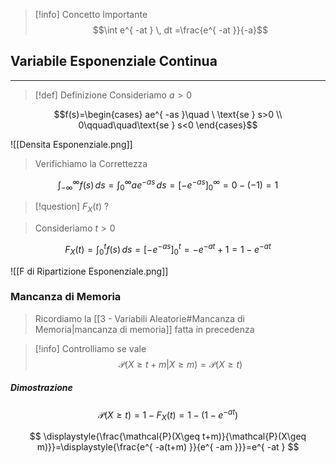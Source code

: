 >[!info] Concetto Importante
>$$\int e^{ -at } \, dt =\frac{e^{ -at }}{-a}$$

## Variabile Esponenziale Continua
---
>[!def] Definizione
>Consideriamo $a>0$

$$f(s)=\begin{cases}
ae^{ -as }\quad \ \text{se } s>0 \\
0\qquad\quad\text{se } s<0
\end{cases}$$

![[Densita Esponenziale.png]]

>Verifichiamo la Correttezza

$$
\int_{-\infty}^\infty f(s) \, ds=\int_{0}^\infty ae^{ -as } \, ds=[-e^{ -as }]_{0}^\infty=0-(-1)=1  
$$

>[!question] $F_{X}(t)$ ?

>Consideriamo $t>0$

$$
F_{X}(t)=\int_{0}^t f(s)\, ds=[-e^{ -as }]_{0}^t =-e^{ -at }+1 = 1-e^{ -at }
$$

![[F di Ripartizione Esponenziale.png]]

### Mancanza di Memoria
>Ricordiamo la [[3 - Variabili Aleatorie#Mancanza di Memoria|mancanza di memoria]] fatta in precedenza

>[!info] Controlliamo se vale
>$$\mathcal{P}(X\geq t+m|X\geq m)=\mathcal{P}(X\geq t)$$

##### Dimostrazione
$$
\mathcal{P}(X\geq t)=1-F_{X}(t)=1-(1-e^{ -at })
$$

$$
\displaystyle{\frac{\mathcal{P}(X\geq t+m)}{\mathcal{P}(X\geq m)}}=\displaystyle{\frac{e^{ -a(t+m) }}{e^{ -am }}}=e^{ -at }
$$
